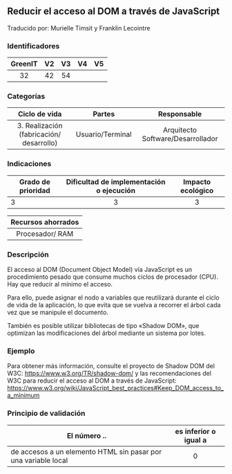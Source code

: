 ## Reducir el acceso al DOM a través de JavaScript

Traducido por: Murielle Timsit y Franklin Lecointre

### Identificadores

| GreenIT | V2  | V3  | V4  | V5  |
| :-----: | :-: | :-: | :-: | :-: |
|   32    | 42  | 54  |     |     |

### Categorías

|              Ciclo de vida               |      Partes      |            Responsable            |
| :--------------------------------------: | :--------------: | :-------------------------------: |
| 3. Realización (fabricación/ desarrollo) | Usuario/Terminal | Arquitecto Software/Desarrollador |

### Indicaciones

| Grado de prioridad | Dificultad de implementación o ejecución | Impacto ecológico |
| ------------------ | :--------------------------------------: | :---------------: |
| 3                  |                    3                     |         3         |

| Recursos ahorrados |
| :----------------: |
|  Procesador/ RAM   |

### Descripción

El acceso al DOM (Document Object Model) vía JavaScript es un procedimiento pesado que consume muchos ciclos de procesador (CPU). Hay que reducir al mínimo el acceso.

Para ello, puede asignar el nodo a variables que reutilizará durante el ciclo de vida de la aplicación, lo que evita que se vuelva a recorrer el árbol cada vez que se manipule el documento.

También es posible utilizar bibliotecas de tipo «Shadow DOM», que optimizan las modificaciones del árbol mediante un sistema por lotes.

### Ejemplo

Para obtener más información, consulte el proyecto de Shadow DOM del W3C:
https://www.w3.org/TR/shadow-dom/
y las recomendaciones del W3C para reducir el acceso al DOM a través de JavaScript:
https://www.w3.org/wiki/JavaScript_best_practices#Keep_DOM_access_to_a_minimum

### Principio de validación

| El número ..                                                   | es inferior o igual a |
| -------------------------------------------------------------- | :-------------------: |
| de accesos a un elemento HTML sin pasar por una variable local |           0           |
